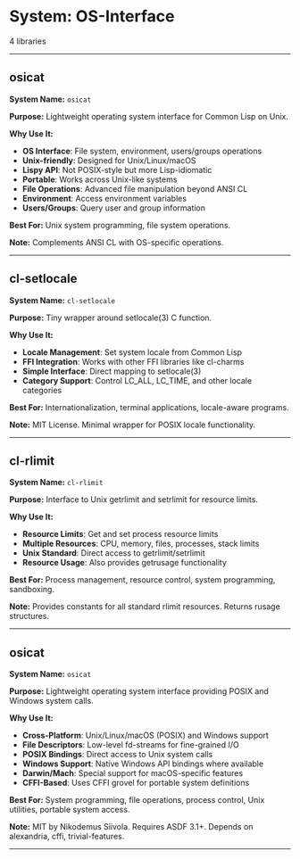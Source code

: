 # System: OS-Interface

4 libraries

---

## osicat

**System Name:** `osicat`

**Purpose:** Lightweight operating system interface for Common Lisp on Unix.

**Why Use It:**
- **OS Interface**: File system, environment, users/groups operations
- **Unix-friendly**: Designed for Unix/Linux/macOS
- **Lispy API**: Not POSIX-style but more Lisp-idiomatic
- **Portable**: Works across Unix-like systems
- **File Operations**: Advanced file manipulation beyond ANSI CL
- **Environment**: Access environment variables
- **Users/Groups**: Query user and group information

**Best For:** Unix system programming, file system operations.

**Note:** Complements ANSI CL with OS-specific operations.

---


## cl-setlocale

**System Name:** `cl-setlocale`

**Purpose:** Tiny wrapper around setlocale(3) C function.

**Why Use It:**
- **Locale Management**: Set system locale from Common Lisp
- **FFI Integration**: Works with other FFI libraries like cl-charms
- **Simple Interface**: Direct mapping to setlocale(3)
- **Category Support**: Control LC_ALL, LC_TIME, and other locale categories

**Best For:** Internationalization, terminal applications, locale-aware programs.

**Note:** MIT License. Minimal wrapper for POSIX locale functionality.

---


## cl-rlimit

**System Name:** `cl-rlimit`

**Purpose:** Interface to Unix getrlimit and setrlimit for resource limits.

**Why Use It:**
- **Resource Limits**: Get and set process resource limits
- **Multiple Resources**: CPU, memory, files, processes, stack limits
- **Unix Standard**: Direct access to getrlimit/setrlimit
- **Resource Usage**: Also provides getrusage functionality

**Best For:** Process management, resource control, system programming, sandboxing.

**Note:** Provides constants for all standard rlimit resources. Returns rusage structures.

---


## osicat

**System Name:** `osicat`

**Purpose:** Lightweight operating system interface providing POSIX and Windows system calls.

**Why Use It:**
- **Cross-Platform**: Unix/Linux/macOS (POSIX) and Windows support
- **File Descriptors**: Low-level fd-streams for fine-grained I/O
- **POSIX Bindings**: Direct access to Unix system calls
- **Windows Support**: Native Windows API bindings where available
- **Darwin/Mach**: Special support for macOS-specific features
- **CFFI-Based**: Uses CFFI grovel for portable system definitions

**Best For:** System programming, file operations, process control, Unix utilities, portable system access.

**Note:** MIT by Nikodemus Siivola. Requires ASDF 3.1+. Depends on alexandria, cffi, trivial-features.

---


